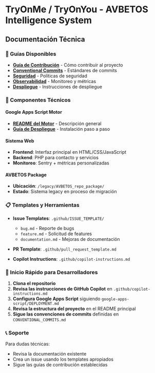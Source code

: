 # TryOnMe / TryOnYou - AVBETOS Intelligence System
## Documentación Técnica

### 📖 Guías Disponibles

- **[Guía de Contribución](../.github/CONTRIBUTING.md)** - Cómo contribuir al proyecto
- **[Conventional Commits](../CONVENTIONAL_COMMITS.md)** - Estándares de commits
- **[Seguridad](../SECURITY.md)** - Políticas de seguridad
- **[Observabilidad](../OBSERVABILITY.md)** - Monitoreo y métricas
- **[Despliegue](../DEPLOY.md)** - Instrucciones de despliegue

### 🔧 Componentes Técnicos

#### Google Apps Script Motor
- **[README del Motor](../google-apps-script/README.md)** - Descripción general
- **[Guía de Despliegue](../google-apps-script/DEPLOYMENT.md)** - Instalación paso a paso

#### Sistema Web
- **Frontend**: Interfaz principal en HTML/CSS/JavaScript
- **Backend**: PHP para contacto y servicios
- **Monitoreo**: Sentry + métricas personalizadas

#### AVBETOS Package
- **Ubicación**: `/legacy/AVBETOS_repo_package/`
- **Estado**: Sistema legacy en proceso de migración

### 📋 Templates y Herramientas

- **Issue Templates**: `.github/ISSUE_TEMPLATE/`
  - `bug.md` - Reporte de bugs
  - `feature.md` - Solicitud de features
  - `documentation.md` - Mejoras de documentación

- **PR Template**: `.github/pull_request_template.md`
- **Copilot Instructions**: `.github/copilot-instructions.md`

### 🚀 Inicio Rápido para Desarrolladores

1. **Clona el repositorio**
2. **Revisa las instrucciones de GitHub Copilot** en `.github/copilot-instructions.md`
3. **Configura Google Apps Script** siguiendo `google-apps-script/DEPLOYMENT.md`
4. **Revisa la estructura del proyecto** en el README principal
5. **Sigue las convenciones de commits** definidas en `CONVENTIONAL_COMMITS.md`

### 📞 Soporte

Para dudas técnicas:
- Revisa la documentación existente
- Crea un issue usando los templates apropiados
- Sigue las guías de contribución establecidas
